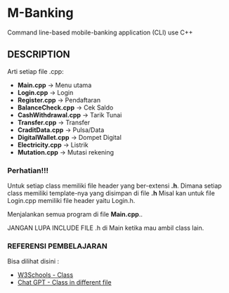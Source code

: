 # M-Banking 
Command line-based mobile-banking application (CLI) use C++

## DESCRIPTION
Arti setiap file .cpp:
- **Main.cpp** -> Menu utama
- **Login.cpp** -> Login
- **Register.cpp** -> Pendaftaran
- **BalanceCheck.cpp** -> Cek Saldo
- **CashWithdrawal.cpp** -> Tarik Tunai
- **Transfer.cpp** -> Transfer
- **CraditData.cpp** -> Pulsa/Data
- **DigitalWallet.cpp** -> Dompet Digital
- **Electricity.cpp** -> Listrik
- **Mutation.cpp** -> Mutasi rekening

### Perhatian!!!
Untuk setiap class memiliki file header yang ber-extensi **.h**. 
Dimana setiap class memiliki template-nya yang disimpan di file **.h**
Misal kan untuk file Login.cpp memiliki file header yaitu Login.h.

Menjalankan semua program di file **Main.cpp**..

JANGAN LUPA INCLUDE FILE .h di Main ketika mau ambil class lain.

### REFERENSI PEMBELAJARAN
Bisa dilihat disini : 
- [W3Schools - Class](https://www.w3schools.com/cpp/cpp_classes.asp)
- [Chat GPT - Class in different file](https://chat.openai.com/share/20a84461-3622-4f32-b6ec-13b3e1bd07eb)